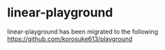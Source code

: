 # linear-playground
linear-playground has been migrated to the following
https://github.com/korosuke613/playground
